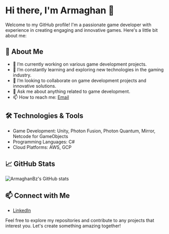 # Hi there, I'm Armaghan 👋

Welcome to my GitHub profile! I'm a passionate game developer with experience in creating engaging and innovative games. Here's a little bit about me:

## 🚀 About Me

- 🔭 I’m currently working on various game development projects.
- 🌱 I’m constantly learning and exploring new technologies in the gaming industry.
- 👯 I’m looking to collaborate on game development projects and innovative solutions.
- 💬 Ask me about anything related to game development.
- 📫 How to reach me: [Email](mailto:armaghanbinzahid@gmail.com)

## 🛠️ Technologies & Tools

- Game Development: Unity, Photon Fusion, Photon Quantum, Mirror, Netcode for GameObjects
- Programming Languages: C#
- Cloud Platforms: AWS, GCP

## 📈 GitHub Stats

![ArmaghanBz's GitHub stats](https://github-readme-stats.vercel.app/api?username=ArmaghanBz&show_icons=true&theme=radical)

## 📫 Connect with Me

- [LinkedIn](https://www.linkedin.com/in/armaghan-bin-zahid)

Feel free to explore my repositories and contribute to any projects that interest you. Let's create something amazing together!
